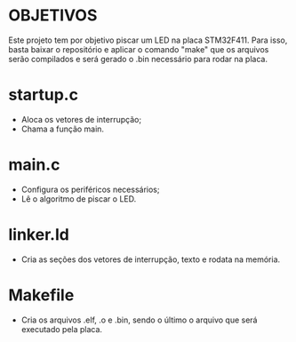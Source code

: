 # OBJETIVOS

Este projeto tem por objetivo piscar um LED na placa STM32F411. Para isso, basta baixar o repositório e aplicar o comando "make" que os arquivos serão compilados e será gerado o .bin necessário para rodar na placa.

# startup.c

- Aloca os vetores de interrupção;
- Chama a função main.

# main.c

- Configura os periféricos necessários;
- Lê o algoritmo de piscar o LED.

# linker.ld

- Cria as seções dos vetores de interrupção, texto e rodata na memória.

# Makefile

- Cria os arquivos .elf, .o e .bin, sendo o último o arquivo que será executado pela placa.